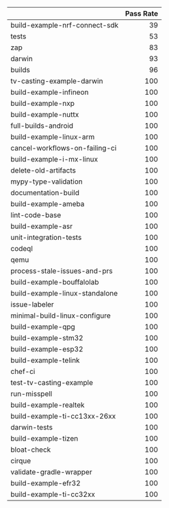 |                                |   Pass Rate |
|:-------------------------------|------------:|
| build-example-nrf-connect-sdk  |          39 |
| tests                          |          53 |
| zap                            |          83 |
| darwin                         |          93 |
| builds                         |          96 |
| tv-casting-example-darwin      |         100 |
| build-example-infineon         |         100 |
| build-example-nxp              |         100 |
| build-example-nuttx            |         100 |
| full-builds-android            |         100 |
| build-example-linux-arm        |         100 |
| cancel-workflows-on-failing-ci |         100 |
| build-example-i-mx-linux       |         100 |
| delete-old-artifacts           |         100 |
| mypy-type-validation           |         100 |
| documentation-build            |         100 |
| build-example-ameba            |         100 |
| lint-code-base                 |         100 |
| build-example-asr              |         100 |
| unit-integration-tests         |         100 |
| codeql                         |         100 |
| qemu                           |         100 |
| process-stale-issues-and-prs   |         100 |
| build-example-bouffalolab      |         100 |
| build-example-linux-standalone |         100 |
| issue-labeler                  |         100 |
| minimal-build-linux-configure  |         100 |
| build-example-qpg              |         100 |
| build-example-stm32            |         100 |
| build-example-esp32            |         100 |
| build-example-telink           |         100 |
| chef-ci                        |         100 |
| test-tv-casting-example        |         100 |
| run-misspell                   |         100 |
| build-example-realtek          |         100 |
| build-example-ti-cc13xx-26xx   |         100 |
| darwin-tests                   |         100 |
| build-example-tizen            |         100 |
| bloat-check                    |         100 |
| cirque                         |         100 |
| validate-gradle-wrapper        |         100 |
| build-example-efr32            |         100 |
| build-example-ti-cc32xx        |         100 |
